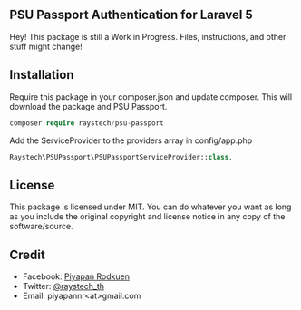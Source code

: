 ## PSU Passport Authentication for Laravel 5
Hey! This package is still a Work in Progress. Files, instructions, and other stuff might change!
## Installation
Require this package in your composer.json and update composer. This will download the package and PSU Passport.

```php
composer require raystech/psu-passport
```
Add the ServiceProvider to the providers array in config/app.php

```php
Raystech\PSUPassport\PSUPassportServiceProvider::class,
```

## License
This package is licensed under MIT. You can do whatever you want as long as you include the original copyright and license notice in any copy of the software/source. 

## Credit
- Facebook: [Piyapan Rodkuen](https://facebook.com/rayspic)
- Twitter: [@raystech_th](https://twitter.com/raystech_th)
- Email: piyapannr\<at\>gmail.com